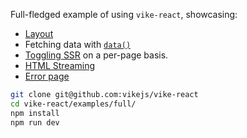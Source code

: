 Full-fledged example of using `vike-react`, showcasing:

- [Layout](https://vike.dev/Layout)
- Fetching data with [`data()`](https://vike.dev/data)
- [Toggling SSR](https://vike.dev/ssr) on a per-page basis.
- [HTML Streaming](https://vike.dev/streaming)
- [Error page](https://vike.dev/error-page)

```bash
git clone git@github.com:vikejs/vike-react
cd vike-react/examples/full/
npm install
npm run dev
```
